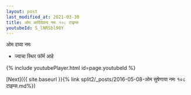 ```yaml
---
layout: post
last_modified_at: 2021-03-30
title: ओम आदिदेवाय नमः १०८ टाइम्स
youtubeId: S_lNRSbl90Y
---
```

 
 
 ओम दग्र्या नमः  
 
 -  ज्याचा स्थिर फॉर्म आहे 
 
  
 
  
 
 
 
 
 
 


{% include youtubePlayer.html id=page.youtubeId %}
 
[Next]({{ site.baseurl }}{% link  split2/_posts/2016-05-08-ओम सुषेणाया नमः १०८ टाइम्स.md%})
 
